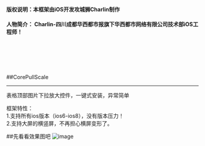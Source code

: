 <br /><br />
#### 版权说明：本框架由iOS开发攻城狮Charlin制作
#### 人物简介： Charlin-四川成都华西都市报旗下华西都市网络有限公司技术部iOS工程师！
<br /><br /><br /><br />

##CorePullScale

-------  
表格顶部图片下拉放大控件，一键式安装，异常简单



框架特性：<br />
1.支持所有ios版本（ios6-ios8），没有版本压力！<br />
2.支持大屏的横竖屏，不再担心横屏变形了。



##先看看效果图吧
![image](./img/1.png)

